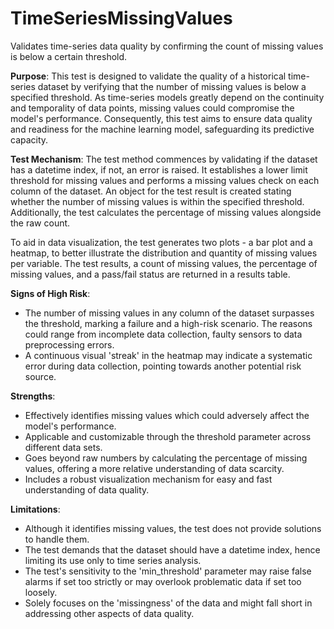 # TimeSeriesMissingValues

Validates time-series data quality by confirming the count of missing values is below a certain threshold.

**Purpose**:
This test is designed to validate the quality of a historical time-series dataset by verifying that the number of
missing values is below a specified threshold. As time-series models greatly depend on the continuity and
temporality of data points, missing values could compromise the model's performance. Consequently, this test aims
to ensure data quality and readiness for the machine learning model, safeguarding its predictive capacity.

**Test Mechanism**:
The test method commences by validating if the dataset has a datetime index, if not, an error is raised. It
establishes a lower limit threshold for missing values and performs a missing values check on each column of the
dataset. An object for the test result is created stating whether the number of missing values is within the
specified threshold. Additionally, the test calculates the percentage of missing values alongside the raw count.

To aid in data visualization, the test generates two plots - a bar plot and a heatmap, to better illustrate the
distribution and quantity of missing values per variable. The test results, a count of missing values, the
percentage of missing values, and a pass/fail status are returned in a results table.

**Signs of High Risk**:
- The number of missing values in any column of the dataset surpasses the threshold, marking a failure and a
high-risk scenario. The reasons could range from incomplete data collection, faulty sensors to data preprocessing
errors.
- A continuous visual 'streak' in the heatmap may indicate a systematic error during data collection, pointing
towards another potential risk source.

**Strengths**:
- Effectively identifies missing values which could adversely affect the model's performance.
- Applicable and customizable through the threshold parameter across different data sets.
- Goes beyond raw numbers by calculating the percentage of missing values, offering a more relative understanding
of data scarcity.
- Includes a robust visualization mechanism for easy and fast understanding of data quality.

**Limitations**:
- Although it identifies missing values, the test does not provide solutions to handle them.
- The test demands that the dataset should have a datetime index, hence limiting its use only to time series
analysis.
- The test's sensitivity to the 'min_threshold' parameter may raise false alarms if set too strictly or may
overlook problematic data if set too loosely.
- Solely focuses on the 'missingness' of the data and might fall short in addressing other aspects of data quality.
